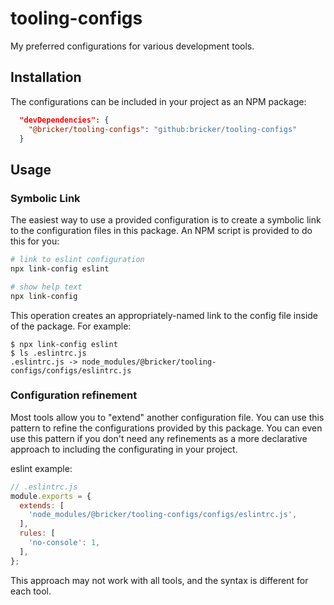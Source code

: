 # tooling-configs

My preferred configurations for various development tools.

## Installation

The configurations can be included in your project as an NPM package:

```json
  "devDependencies": {
    "@bricker/tooling-configs": "github:bricker/tooling-configs"
  }
```

## Usage

### Symbolic Link

The easiest way to use a provided configuration is to create a symbolic link to the configuration files in this package. An NPM script is provided to do this for you:

```bash
# link to eslint configuration
npx link-config eslint

# show help text
npx link-config
```

This operation creates an appropriately-named link to the config file inside of the package. For example:

```
$ npx link-config eslint
$ ls .eslintrc.js
.eslintrc.js -> node_modules/@bricker/tooling-configs/configs/eslintrc.js
```

### Configuration refinement

Most tools allow you to "extend" another configuration file. You can use this pattern to refine the configurations provided by this package. You can even use this pattern if you don't need any refinements as a more declarative approach to including the configurating in your project.

eslint example:

```js
// .eslintrc.js
module.exports = {
  extends: [
    'node_modules/@bricker/tooling-configs/configs/eslintrc.js',
  ],
  rules: [
    'no-console': 1,
  ],
};
```

This approach may not work with all tools, and the syntax is different for each tool.
